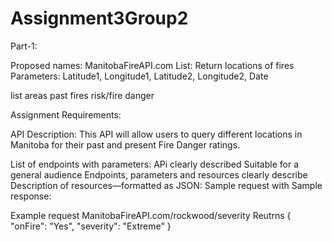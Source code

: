 # Assignment3Group2
Part-1:

Proposed names: ManitobaFireAPI.com
List: Return locations of fires
Parameters: Latitude1, Longitude1, Latitude2, Longitude2, Date

list areas
past fires
risk/fire danger

Assignment Requirements:

API Description:  This API will allow users to query different locations in Manitoba for their past and present Fire Danger ratings.

List of endpoints with parameters:
  APi clearly described
  Suitable for a general audience
  Endpoints, parameters and resources clearly describe
Description  of resources—formatted as JSON:
Sample request with Sample response:

Example request
  ManitobaFireAPI.com/rockwood/severity
  Reutrns 
  {
    "onFire": "Yes",
    "severity": "Extreme"
  }
